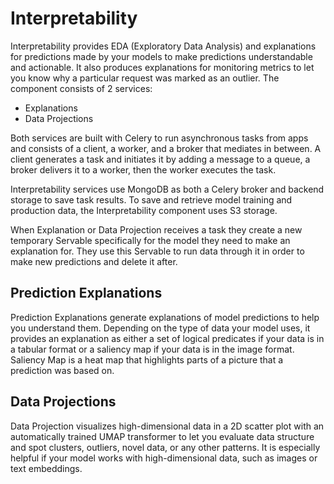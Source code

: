 # Interpretability

Interpretability provides EDA \(Exploratory Data Analysis\) and explanations for predictions made by your models to make predictions understandable and actionable. It also produces explanations for monitoring metrics to let you know why a particular request was marked as an outlier. The component consists of 2 services:

* Explanations
* Data Projections

Both services are built with Celery to run asynchronous tasks from apps and consists of a client, a worker, and a broker that mediates in between. A client generates a task and initiates it by adding a message to a queue, а broker delivers it to a worker, then the worker executes the task.

Interpretability services use MongoDB as both a Celery broker and backend storage to save task results. To save and retrieve model training and production data, the Interpretability component uses S3 storage.

When Explanation or Data Projection receives a task they create a new temporary Servable specifically for the model they need to make an explanation for. They use this Servable to run data through it in order to make new predictions and delete it after.

## Prediction Explanations

Prediction Explanations generate explanations of model predictions to help you understand them. Depending on the type of data your model uses, it provides an explanation as either a set of logical predicates if your data is in a tabular format or a saliency map if your data is in the image format. Saliency Map is a heat map that highlights parts of a picture that a prediction was based on.

## Data Projections

Data Projection visualizes high-dimensional data in a 2D scatter plot with an automatically trained UMAP transformer to let you evaluate data structure and spot clusters, outliers, novel data, or any other patterns. It is especially helpful if your model works with high-dimensional data, such as images or text embeddings.

